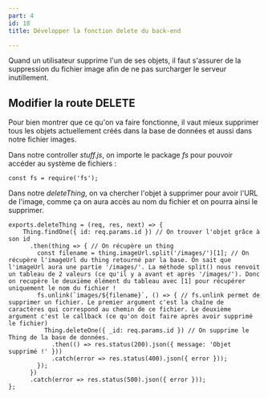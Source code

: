 ```yaml
---
part: 4
id: 18
title: Développer la fonction delete du back-end

---
```

Quand un utilisateur supprime l'un de ses objets, il faut s'assurer de la suppression du fichier image afin de ne pas surcharger le serveur inutillement.

## Modifier la route DELETE

Pour bien montrer que ce qu'on va faire fonctionne, il vaut mieux supprimer tous les objets actuellement créés dans la base de données et aussi dans notre fichier images.

Dans notre controller _stuff.js_, on importe le package _fs_ pour pouvoir accéder au système de fichiers :

    const fs = require('fs');

Dans notre _deleteThing_, on va chercher l'objet à supprimer pour avoir l'URL de l'image, comme ça on aura accès au nom du fichier et on pourra ainsi le supprimer.

    exports.deleteThing = (req, res, next) => {
        Thing.findOne({ id: req.params.id }) // On trouver l'objet grâce à son id
          .then(thing => { // On récupère un thing
            const filename = thing.imageUrl.split('/images/')[1]; // On récupère l'imageUrl du thing retourné par la base. On sait que l'imageUrl aura une partie '/images/'. La méthode split() nous renvoit un tableau de 2 valeurs (ce qu'il y a avant et après '/images/'). Donc on recupère le deuxième élément du tableau avec [1] pour récupérer uniquement le nom du fichier !
            fs.unlink(`images/${filename}`, () => { // fs.unlink permet de supprimer un fichier. Le premier argument c'est la chaîne de caractères qui correspond au chemin de ce fichier. Le deuxième argument c'est le callback (ce qu'on doit faire après avoir supprimé le fichier)
              Thing.deleteOne({ _id: req.params.id }) // On supprime le Thing de la base de données.
                .then(() => res.status(200).json({ message: 'Objet supprimé !' }))
                .catch(error => res.status(400).json({ error }));
            });
          })
          .catch(error => res.status(500).json({ error }));
    };